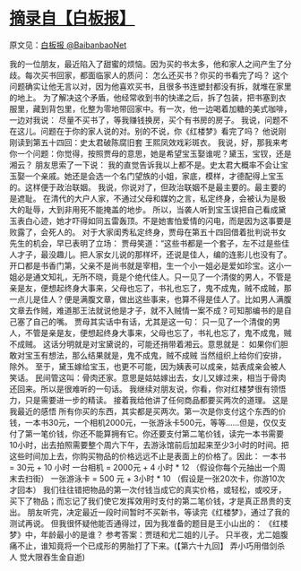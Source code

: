 # [摘录自【白板报】](https://github.com/zfy68/gitblog/issues/80)

原文见：[白板报 @BaibanbaoNet](https://twitter.com/BaibanbaoNet/status/1677649764324634626)

我的一位朋友，最近陷入了甜蜜的烦恼。因为买的书太多，他和家人之间产生了分歧。每次买书回家，都面临家人的质问： 怎么还买书？你买的书看完了吗？ 这个问题确实让他无言以对，因为他喜欢买书，且很多书连塑封都没有拆，就堆在家里的地上。 为了解决这个矛盾，他经常收到书的快递之后，拆了包装，把书塞到衣服里，藏到背包里，化整为零地带回家中。有一次，他一边喝着加糖的美式咖啡，一边对我说： 尽量不买书了，等我赚钱换房，买个有书房的房子。 我说，问题不在这儿。问题在于你的家人说的对。别的不说，你《红楼梦》看完了吗？ 他说刚刚读到第五十四回：史太君破陈腐旧套 王熙凤效戏彩斑衣。 我说，好，那我来考你一个问题：你觉得，按照贾母的意思，她是希望宝玉娶谁呢？黛玉，宝钗，还是湘云？ 朋友思索了一下说： 我的直觉告诉我以上都不是。史太君大概率不会让宝玉娶一个亲戚。她还是会选一个名门望族的小姐，家底，模样，才德配得上宝玉的。这样便于政治联姻。 我说，你说对了，但政治联姻不是最主要的。最主要的是遮耻。 在清代的大户人家，不通过父母和媒妁之言，私定终身，会被认为是极大的耻辱，大到非用死不能掩盖的地步。 所以，当袭人听到宝玉误把自己看成黛玉表白心迹，她才吓得如同五雷轰顶。不是她害怕爱情的闪电，而是因为这事要是败露了，会死人的。 对于大家闺秀私定终身，贾母在第五十四回借着批判说书女先生的机会，早已表明了立场： 贾母笑道：“这些书都是一个套子，左不过是些佳人才子，最没趣儿。把人家女儿说的那样坏，还说是佳人，编的连影儿也没有了。开口都是书香门第，父亲不是尚书就是宰相，生一个小一姐必是爱如珍宝。这小一姐必是通文知礼，无所不晓，竟是个绝代佳人。只一见了一个清俊的男人，不管是亲是友，便想起终身大事来，父母也忘了，书礼也忘了，鬼不成鬼，贼不成贼，那一点儿是佳人？便是满腹文章，做出这些事来，也算不得是佳人了。比如男人满腹文章去作贼，难道那王法就说他是才子，就不入贼情一案不成？可知那编书的是自己塞了自己的嘴。 贾母其实话中有话，尤其是这一句： 只一见了一个清俊的男人，不管是亲是友，便想起终身大事来，父母也忘了，书礼也忘了，鬼不成鬼，贼不成贼。 这话分明就是对宝黛说的，可能还捎带着湘云。意思就是： 如果你们胆敢对宝玉有想法，那么结果就是，鬼不成鬼，贼不成贼 当然组织上给你们安排，除外。 至于，黛玉嫁给宝玉，也更不可能，因为姨表可以成亲，姑表成亲会被人笑话。 民间管这叫：骨肉还家。意思是姑姑嫁出去，女儿又嫁过来，相当于骨肉还回来。所以是很难听的一句话。 我继续对朋友说，你看，你对红楼梦很有领悟力，只是需要进一步的精读。 接着我给他讲了任何商品都要买两次的道理。 这是我最近的感悟 所有你买的东西，其实都是买两次。第一次是你支付这个东西的价钱，一本书30元，一个相机2000元，一张游泳卡500元，等等……但是，仅仅支付了第一笔价钱，你还不能算拥有它。你还要支付第二笔价钱，读完一本书需要10小时，出去拍照需要整个周六下午，去游泳馆前后加起来至少3小时的时间。把这些时间加上去，你购买物品的价格远远不止是表面上的价格了。因此： 一本书 = 30元 + 10 小时 一台相机 = 2000元 + 4 小时 * 12 （假设你每个元抽出一个周末去扫街） 一张游泳卡 = 500 元 + 3小时 * 10 （假设是一张20次卡，你游10次才回本） 我们往往错把物品的第一次付钱当成它的真实价格，或轻松，或咬牙，买下了物品；而忘记了我们使它发挥效用时支付的第二笔价钱，才是真正昂贵的支出。 朋友听完，决定最近一段时间暂时不买新书，等读完《红楼梦》，通过了我的测试再说。 但我很怀疑他能否通得过，因为我准备的题目是王小山出的： 《红楼梦》中，年龄最小的是谁？ 参考答案：贾琏和尤二姐的儿子。 只半夜，尤二姐腹痛不止，谁知竟将一个已成形的男胎打了下来。(【第六十九回】 弄小巧用借剑杀人 觉大限吞生金自逝)

